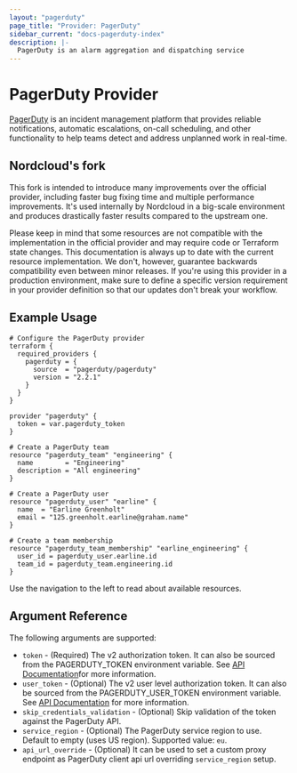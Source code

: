 ```yaml
---
layout: "pagerduty"
page_title: "Provider: PagerDuty"
sidebar_current: "docs-pagerduty-index"
description: |-
  PagerDuty is an alarm aggregation and dispatching service
---
```


# PagerDuty Provider

[PagerDuty](https://www.pagerduty.com/) is an incident management platform that provides reliable notifications, automatic escalations, on-call scheduling, and other functionality to help teams detect and address unplanned work in real-time.

## Nordcloud's fork

This fork is intended to introduce many improvements over the official provider, including faster bug fixing time and multiple performance improvements. It's used internally by Nordcloud in a big-scale environment and produces drastically faster results compared to the upstream one.

Please keep in mind that some resources are not compatible with the implementation in the official provider and may require code or Terraform state changes. This documentation is always up to date with the current resource implementation. We don't, however, guarantee backwards compatibility even between minor releases. If you're using this provider in a production environment, make sure to define a specific version requirement in your provider definition so that our updates don't break your workflow.

## Example Usage

```hcl
# Configure the PagerDuty provider
terraform {
  required_providers {
    pagerduty = {
      source  = "pagerduty/pagerduty"
      version = "2.2.1"
    }
  }
}

provider "pagerduty" {
  token = var.pagerduty_token
}

# Create a PagerDuty team
resource "pagerduty_team" "engineering" {
  name        = "Engineering"
  description = "All engineering"
}

# Create a PagerDuty user
resource "pagerduty_user" "earline" {
  name  = "Earline Greenholt"
  email = "125.greenholt.earline@graham.name"
}

# Create a team membership
resource "pagerduty_team_membership" "earline_engineering" {
  user_id = pagerduty_user.earline.id
  team_id = pagerduty_team.engineering.id
}
```

Use the navigation to the left to read about available resources.

## Argument Reference

The following arguments are supported:

* `token` - (Required) The v2 authorization token. It can also be sourced from the PAGERDUTY_TOKEN environment variable. See [API Documentation](https://developer.pagerduty.com/docs/ZG9jOjExMDI5NTUx-authentication)for more information.
* `user_token` - (Optional) The v2 user level authorization token. It can also be sourced from the PAGERDUTY_USER_TOKEN environment variable. See [API Documentation](https://developer.pagerduty.com/docs/ZG9jOjExMDI5NTUx-authentication) for more information.
* `skip_credentials_validation` - (Optional) Skip validation of the token against the PagerDuty API.
* `service_region` - (Optional) The PagerDuty service region to use. Default to empty (uses US region). Supported value: `eu`.
* `api_url_override` - (Optional) It can be used to set a custom proxy endpoint as PagerDuty client api url overriding `service_region` setup.
